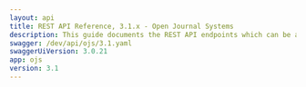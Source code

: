 ```yaml
---
layout: api
title: REST API Reference, 3.1.x - Open Journal Systems
description: This guide documents the REST API endpoints which can be accessed in Open Journal Systems v3.1.x. It is a technical reference for software developers who wish to build custom interactions with the platform.
swagger: /dev/api/ojs/3.1.yaml
swaggerUiVersion: 3.0.21
app: ojs
version: 3.1
---
```

